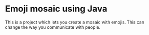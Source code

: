 # Emoji mosaic using Java
This is a project which lets you create a mosaic with emojis. This can change the way you communicate with people.
